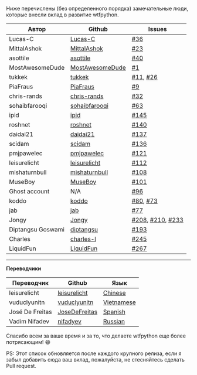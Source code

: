 Ниже перечислены (без определенного порядка) замечательные люди, которые внесли вклад в развитие wtfpython.

| Автор | Github | Issues |
|-------------|--------|--------|
| Lucas-C | [Lucas-C](https://github.com/Lucas-C) | [#36](https://github.com/satwikkansal/wtfpython/issues/36) |
| MittalAshok | [MittalAshok](https://github.com/MittalAshok) | [#23](https://github.com/satwikkansal/wtfpython/issues/23) |
| asottile | [asottile](https://github.com/asottile) | [#40](https://github.com/satwikkansal/wtfpython/issues/40) |
| MostAwesomeDude | [MostAwesomeDude](https://github.com/MostAwesomeDude) | [#1](https://github.com/satwikkansal/wtfpython/issues/1) |
| tukkek | [tukkek](https://github.com/tukkek) | [#11](https://github.com/satwikkansal/wtfpython/issues/11), [#26](https://github.com/satwikkansal/wtfpython/issues/26) |
| PiaFraus | [PiaFraus](https://github.com/PiaFraus) | [#9](https://github.com/satwikkansal/wtfpython/issues/9) |
| chris-rands | [chris-rands](https://github.com/chris-rands) | [#32](https://github.com/satwikkansal/wtfpython/issues/32) |
| sohaibfarooqi | [sohaibfarooqi](https://github.com/sohaibfarooqi) | [#63](https://github.com/satwikkansal/wtfpython/issues/63) |
| ipid | [ipid](https://github.com/ipid) | [#145](https://github.com/satwikkansal/wtfpython/issues/145) |
| roshnet | [roshnet](https://github.com/roshnet) | [#140](https://github.com/satwikkansal/wtfpython/issues/140) |
| daidai21 | [daidai21](https://github.com/daidai21) | [#137](https://github.com/satwikkansal/wtfpython/issues/137) |
| scidam | [scidam](https://github.com/scidam) | [#136](https://github.com/satwikkansal/wtfpython/issues/136) |
| pmjpawelec | [pmjpawelec](https://github.com/pmjpawelec) | [#121](https://github.com/satwikkansal/wtfpython/issues/121) |
| leisurelicht | [leisurelicht](https://github.com/leisurelicht) | [#112](https://github.com/satwikkansal/wtfpython/issues/112) |
| mishaturnbull | [mishaturnbull](https://github.com/mishaturnbull) | [#108](https://github.com/satwikkansal/wtfpython/issues/108) |
| MuseBoy | [MuseBoy](https://github.com/MuseBoy) | [#101](https://github.com/satwikkansal/wtfpython/issues/101) |
| Ghost account | N/A | [#96](https://github.com/satwikkansal/wtfpython/issues/96) |
| koddo | [koddo](https://github.com/koddo) | [#80](https://github.com/satwikkansal/wtfpython/issues/80), [#73](https://github.com/satwikkansal/wtfpython/issues/73) |
| jab | [jab](https://github.com/jab) | [#77](https://github.com/satwikkansal/wtfpython/issues/77) |
| Jongy | [Jongy](https://github.com/Jongy) | [#208](https://github.com/satwikkansal/wtfpython/issues/208), [#210](https://github.com/satwikkansal/wtfpython/issues/210), [#233](https://github.com/satwikkansal/wtfpython/issues/233) |
| Diptangsu Goswami | [diptangsu](https://github.com/diptangsu) | [#193](https://github.com/satwikkansal/wtfpython/issues/193) |
| Charles | [charles-l](https://github.com/charles-l)  | [#245](https://github.com/satwikkansal/wtfpython/issues/245) |
| LiquidFun | [LiquidFun](https://github.com/LiquidFun)  | [#267](https://github.com/satwikkansal/wtfpython/issues/267) |

---

**Переводчики**

| Переводчик | Github | Язык |
|-------------|--------|--------|
| leisurelicht | [leisurelicht](https://github.com/leisurelicht) | [Chinese](https://github.com/leisurelicht/wtfpython-cn) |
| vuduclyunitn | [vuduclyunitn](https://github.com/vuduclyunitn) | [Vietnamese](https://github.com/vuduclyunitn/wtfptyhon-vi) |
| José De Freitas | [JoseDeFreitas](https://github.com/JoseDeFreitas) | [Spanish](https://github.com/JoseDeFreitas/wtfpython-es) |
| Vadim Nifadev | [nifadyev](https://github.com/nifadyev) | [Russian](https://github.com/satwikkansal/wtfpython/tree/master/translations/ru-russian) |

Спасибо всем за ваше время и за то, что делаете wtfpython еще более потрясающим! :smile:

PS: Этот список обновляется после каждого крупного релиза, если я забыл добавить сюда ваш вклад, пожалуйста, не стесняйтесь сделать Pull request.
